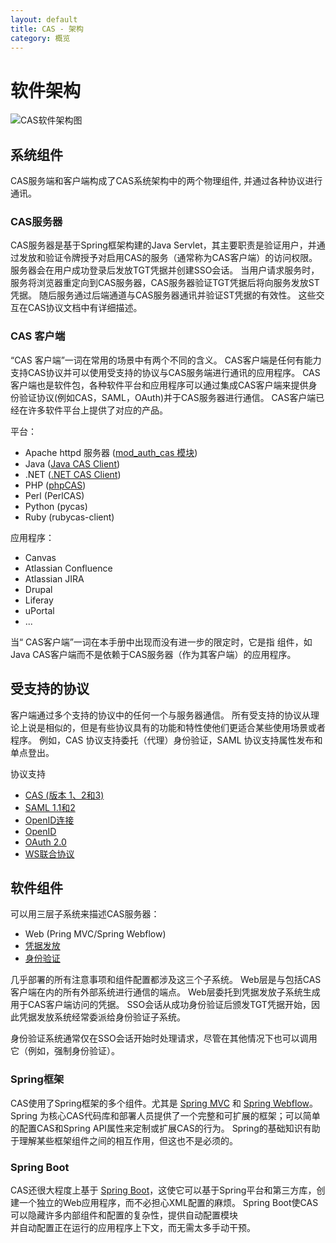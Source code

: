 ```yaml
---
layout: default
title: CAS - 架构
category: 概览
---
```


# 软件架构

![CAS软件架构图](../images/cas_architecture.png "CAS软件架构图")

## 系统组件

CAS服务端和客户端构成了CAS系统架构中的两个物理组件, 并通过各种协议进行通讯。

### CAS服务器

CAS服务器是基于Spring框架构建的Java Servlet，其主要职责是验证用户，并通过发放和验证令牌授予对启用CAS的服务（通常称为CAS客户端）的访问权限。 服务器会在用户成功登录后发放TGT凭据并创建SSO会话。 当用户请求服务时，服务将浏览器重定向到CAS服务器，CAS服务器验证TGT凭据后将向服务发放ST凭据。 随后服务通过后端通道与CAS服务器通讯并验证ST凭据的有效性。 这些交互在CAS协议文档中有详细描述。


### CAS 客户端

“CAS 客户端”一词在常用的场景中有两个不同的含义。 CAS客户端是任何有能力支持CAS协议并可以使用受支持的协议与CAS服务端进行通讯的应用程序。 CAS客户端也是软件包，各种软件平台和应用程序可以通过集成CAS客户端来提供身份验证协议(例如CAS，SAML，OAuth)并于CAS服务器进行通信。 CAS客户端已经在许多软件平台上提供了对应的产品。

平台：

* Apache httpd 服务器 ([mod_auth_cas 模块](https://github.com/Jasig/mod_auth_cas))
* Java ([Java CAS Client](https://github.com/apereo/java-cas-client))
* .NET ([.NET CAS Client](https://github.com/apereo/dotnet-cas-client))
* PHP ([phpCAS](https://github.com/Jasig/phpCAS))
* Perl (PerlCAS)
* Python (pycas)
* Ruby (rubycas-client)

应用程序：

* Canvas
* Atlassian Confluence
* Atlassian JIRA
* Drupal
* Liferay
* uPortal
* ...

当“ CAS客户端”一词在本手册中出现而没有进一步的限定时，它是指 组件，如Java CAS客户端而不是依赖于CAS服务器（作为其客户端）的应用程序。


## 受支持的协议

客户端通过多个支持的协议中的任何一个与服务器通信。  所有受支持的协议从理论上说是相似的，但是有些协议具有的功能和特性使他们更适合某些使用场景或者程序。 例如，CAS 协议支持委托（代理）身份验证，SAML 协议支持属性发布和单点登出。

协议支持

* [CAS (版本 1、2和3)](../protocol/CAS-Protocol.html)
* [SAML 1.1和2](../protocol/SAML-Protocol.html)
* [OpenID连接](../protocol/OIDC-Protocol.html)
* [OpenID](../protocol/OpenID-Protocol.html)
* [OAuth 2.0](../protocol/OAuth-Protocol.html)
* [WS联合协议](../protocol/WS-Federation-Protocol.html)


## 软件组件

可以用三层子系统来描述CAS服务器：

* Web (Pring MVC/Spring Webflow)
* [凭据发放](../ticketing/Configuring-Ticketing-Components.html)
* [身份验证](../installation/Configuring-Authentication-Components.html)

几乎部署的所有注意事项和组件配置都涉及这三个子系统。 Web层是与包括CAS客户端在内的所有外部系统进行通信的端点。 Web层委托到凭据发放子系统生成用于CAS客户端访问的凭据。 SSO会话从成功身份验证后颁发TGT凭据开始，因此凭据发放系统经常委派给身份验证子系统。

身份验证系统通常仅在SSO会话开始时处理请求，尽管在其他情况下也可以调用它（例如，强制身份验证）。

### Spring框架

CAS使用了Spring框架的多个组件。尤其是 [Spring MVC](http://docs.spring.io/spring/docs/current/spring-framework-reference/html/mvc.html) 和 [Spring Webflow](https://projects.spring.io/spring-webflow)。 Spring 为核心CAS代码库和部署人员提供了一个完整和可扩展的框架；可以简单的配置CAS和Spring API属性来定制或扩展CAS的行为。 Spring的基础知识有助于理解某些框架组件之间的相互作用，但这也不是必须的。

### Spring Boot

CAS还很大程度上基于 [Spring Boot](http://projects.spring.io/spring-boot/)，这使它可以基于Spring平台和第三方库，创建一个独立的Web应用程序，而不必担心XML配置的麻烦。 Spring Boot使CAS可以隐藏许多内部组件和配置的复杂性，提供自动配置模块  
并自动配置正在运行的应用程序上下文，而无需太多手动干预。 
